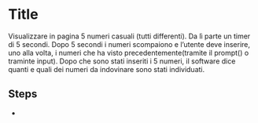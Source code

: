 # Title

Visualizzare in pagina 5 numeri casuali (tutti differenti). Da lì parte un timer di 5 secondi.
Dopo 5 secondi i numeri scompaiono e l’utente deve inserire, uno alla volta, i numeri che ha visto precedentemente(tramite il prompt() o traminte input).
Dopo che sono stati inseriti i 5 numeri, il software dice quanti e quali dei numeri da indovinare sono stati individuati.

## Steps

-
